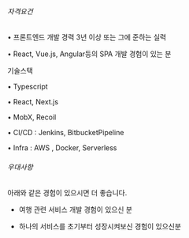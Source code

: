 ###### 자격요건

• 프론트엔드 개발 경력 3년 이상 또는 그에 준하는 실력  
  
• React, Vue.js, Angular등의 SPA 개발 경험이 있는 분  
  
  
기술스택  
  
• Typescript  
  
• React, Next.js  
  
• MobX, Recoil  
  
• CI/CD : Jenkins, BitbucketPipeline  
  
• Infra : AWS , Docker, Serverless

###### 우대사항

아래와 같은 경험이 있으시면 더 좋습니다.  
  
- 여행 관련 서비스 개발 경험이 있으신 분  
  
- 하나의 서비스를 초기부터 성장시켜보신 경험이 있으신분